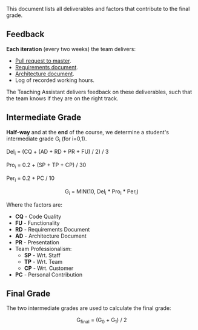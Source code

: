 This document lists all deliverables and factors that contribute to the final grade.

## Feedback
**Each iteration** (every two weeks) the team delivers:
- [Pull request to master](/Git%20Workflow.md).
- [Requirements document](/example-documents/README.md#requirements-document).
- [Architecture document](/example-documents/README.md#architecture-document).
- Log of recorded working hours.

The Teaching Assistant delivers feedback on these deliverables, 
such that the team knows if they are on the right track.

## Intermediate Grade
**Half-way** and at the **end** of the course, we determine a student's intermediate grade G<sub>i</sub> (for i=0,1).

Del<sub>i</sub> = (CQ + (AD + RD + PR + FU) / 2) / 3

Pro<sub>i</sub> = 0.2 + (SP + TP + CP) / 30

Per<sub>i</sub> = 0.2 + PC / 10

<P align=center>
G<sub>i</sub> = MIN(10, Del<sub>i</sub> * Pro<sub>i</sub> * Per<sub>i</sub>)
</P>

Where the factors are:
- **CQ** - Code Quality
- **FU** - Functionality
- **RD** - Requirements Document
- **AD** - Architecture Document
- **PR** - Presentation
- Team Professionalism: 
  - **SP** - Wrt. Staff
  - **TP** - Wrt. Team
  - **CP** - Wrt. Customer
- **PC** - Personal Contribution

## Final Grade
The two intermediate grades are used to calculate the final grade:
<P align=center>
G<sub>final</sub> = (G<sub>0</sub> + G<sub>1</sub>) / 2
</P>
